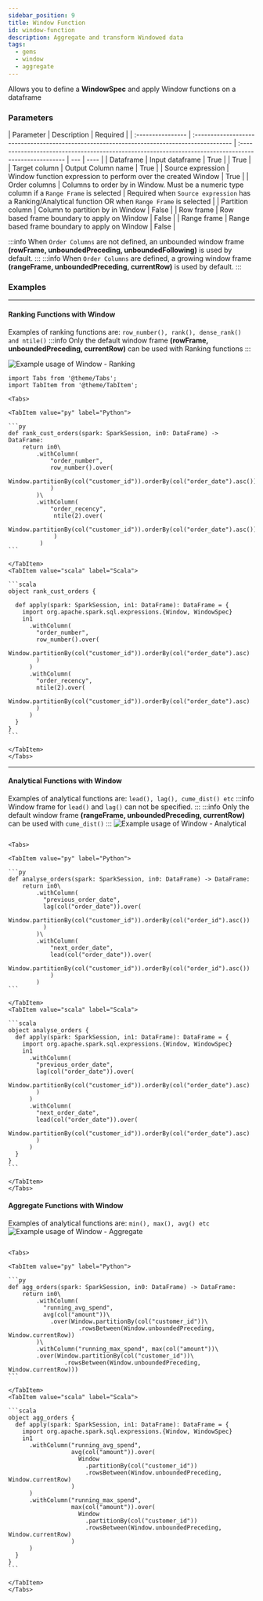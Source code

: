 ```yaml
---
sidebar_position: 9
title: Window Function
id: window-function
description: Aggregate and transform Windowed data
tags:
  - gems
  - window
  - aggregate
---
```


Allows you to define a **WindowSpec** and apply Window functions on a dataframe

### Parameters

| Parameter         | Description                                                                                 | Required                                                                                              |
| :---------------- | :------------------------------------------------------------------------------------------ | :---------------------------------------------------------------------------------------------------- | --- | ---- |
| Dataframe         | Input dataframe                                                                             | True                                                                                                  |     | True |
| Target column     | Output Column name                                                                          | True                                                                                                  |
| Source expression | Window function expression to perform over the created Window                               | True                                                                                                  |
| Order columns     | Columns to order by in Window. Must be a numeric type column if a `Range Frame` is selected | Required when `Source expression` has a Ranking/Analytical function OR when `Range Frame` is selected |
| Partition column  | Column to partition by in Window                                                            | False                                                                                                 |
| Row frame         | Row based frame boundary to apply on Window                                                 | False                                                                                                 |
| Range frame       | Range based frame boundary to apply on Window                                               | False                                                                                                 |

:::info
When `Order Columns` are not defined, an unbounded window frame **(rowFrame, unboundedPreceding, unboundedFollowing)** is used by default.
:::
:::info
When `Order Columns` are defined, a growing window frame **(rangeFrame, unboundedPreceding, currentRow)** is used by default.
:::

### Examples

---

#### Ranking Functions with Window

Examples of ranking functions are: `row_number(), rank(), dense_rank() and ntile()`
:::info
Only the default window frame **(rowFrame, unboundedPreceding, currentRow)** can be used with
Ranking functions
:::

![Example usage of Window - Ranking](./img/window_eg_ranking.png)

````mdx-code-block
import Tabs from '@theme/Tabs';
import TabItem from '@theme/TabItem';

<Tabs>

<TabItem value="py" label="Python">

```py
def rank_cust_orders(spark: SparkSession, in0: DataFrame) -> DataFrame:
    return in0\
        .withColumn(
            "order_number",
            row_number().over(
                Window.partitionBy(col("customer_id")).orderBy(col("order_date").asc())
            )
        )\
        .withColumn(
            "order_recency",
             ntile(2).over(
                 Window.partitionBy(col("customer_id")).orderBy(col("order_date").asc())
             )
         )
```

</TabItem>
<TabItem value="scala" label="Scala">

```scala
object rank_cust_orders {

  def apply(spark: SparkSession, in1: DataFrame): DataFrame = {
    import org.apache.spark.sql.expressions.{Window, WindowSpec}
    in1
      .withColumn(
        "order_number",
        row_number().over(
          Window.partitionBy(col("customer_id")).orderBy(col("order_date").asc)
        )
      )
      .withColumn(
        "order_recency",
        ntile(2).over(
          Window.partitionBy(col("customer_id")).orderBy(col("order_date").asc)
        )
      )
  }
}
```

</TabItem>
</Tabs>

````

---

#### Analytical Functions with Window

Examples of analytical functions are: `lead(), lag(), cume_dist() etc`
:::info
Window frame for `lead()` and `lag()` can not be specified.
:::
:::info
Only the default window frame **(rangeFrame, unboundedPreceding, currentRow)** can be used with `cume_dist()`
:::
![Example usage of Window - Analytical](./img/window_eg_analytical.png)

````mdx-code-block

<Tabs>

<TabItem value="py" label="Python">

```py
def analyse_orders(spark: SparkSession, in0: DataFrame) -> DataFrame:
    return in0\
        .withColumn(
          "previous_order_date",
          lag(col("order_date")).over(
            Window.partitionBy(col("customer_id")).orderBy(col("order_id").asc())
          )
        )\
        .withColumn(
            "next_order_date",
            lead(col("order_date")).over(
                Window.partitionBy(col("customer_id")).orderBy(col("order_id").asc())
            )
        )
```

</TabItem>
<TabItem value="scala" label="Scala">

```scala
object analyse_orders {
  def apply(spark: SparkSession, in1: DataFrame): DataFrame = {
    import org.apache.spark.sql.expressions.{Window, WindowSpec}
    in1
      .withColumn(
        "previous_order_date",
        lag(col("order_date")).over(
          Window.partitionBy(col("customer_id")).orderBy(col("order_date").asc)
        )
      )
      .withColumn(
        "next_order_date",
        lead(col("order_date")).over(
          Window.partitionBy(col("customer_id")).orderBy(col("order_date").asc)
        )
      )
  }
}
```

</TabItem>
</Tabs>

````

#### Aggregate Functions with Window

Examples of analytical functions are: `min(), max(), avg() etc`
![Example usage of Window - Aggregate](./img/window_eg_agg.png)

````mdx-code-block

<Tabs>

<TabItem value="py" label="Python">

```py
def agg_orders(spark: SparkSession, in0: DataFrame) -> DataFrame:
    return in0\
        .withColumn(
          "running_avg_spend",
          avg(col("amount"))\
            .over(Window.partitionBy(col("customer_id"))\
                    .rowsBetween(Window.unboundedPreceding, Window.currentRow))
        )\
        .withColumn("running_max_spend", max(col("amount"))\
        .over(Window.partitionBy(col("customer_id"))\
                .rowsBetween(Window.unboundedPreceding, Window.currentRow)))
```

</TabItem>
<TabItem value="scala" label="Scala">

```scala
object agg_orders {
  def apply(spark: SparkSession, in1: DataFrame): DataFrame = {
    import org.apache.spark.sql.expressions.{Window, WindowSpec}
    in1
      .withColumn("running_avg_spend",
                  avg(col("amount")).over(
                    Window
                      .partitionBy(col("customer_id"))
                      .rowsBetween(Window.unboundedPreceding, Window.currentRow)
                  )
      )
      .withColumn("running_max_spend",
                  max(col("amount")).over(
                    Window
                      .partitionBy(col("customer_id"))
                      .rowsBetween(Window.unboundedPreceding, Window.currentRow)
                  )
      )
  }
}
```

</TabItem>
</Tabs>

````
